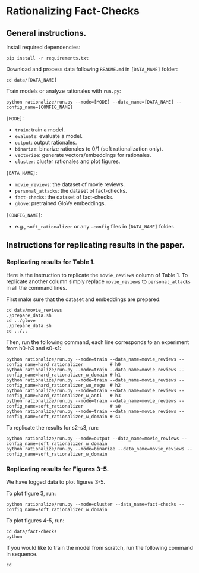 # Rationalizing Fact-Checks

## General instructions.

Install required dependencies:
```
pip install -r requirements.txt
```

Download and process data following `README.md` in `[DATA_NAME]` folder:
```
cd data/[DATA_NAME]
```

Train models or analyze rationales with `run.py`:
```
python rationalize/run.py --mode=[MODE] --data_name=[DATA_NAME] --config_name=[CONFIG_NAME]
```

`[MODE]`:
- `train`: train a model.
- `evaluate`: evaluate a model.
- `output`: output rationales.
- `binarize`: binarize rationales to 0/1 (soft rationalization only).
- `vectorize`: generate vectors/embeddings for rationales.
- `cluster`: cluster rationales and plot figures.

`[DATA_NAME]`:
- `movie_reviews`: the dataset of movie reviews.
- `personal_attacks`: the dataset of fact-checks.
- `fact-checks`: the dataset of fact-checks.
- `glove`: pretrained GloVe embeddings.

`[CONFIG_NAME]`:
- e.g., `soft_rationalizer` or any `.config` files in `[DATA_NAME]` folder.

## Instructions for replicating results in the paper.

### Replicating results for Table 1.

Here is the instruction to replicate the `movie_reviews` column of Table 1. To replicate another column simply replace `movie_reviews` to `personal_attacks` in all the command lines.

First make sure that the dataset and embeddings are prepared: 
```
cd data/movie_reviews
./prepare_data.sh
cd ../glove
./prepare_data.sh
cd ../..
```

Then, run the following command, each line corresponds to an experiment from h0-h3 and s0-s1:
```
python rationalize/run.py --mode=train --data_name=movie_reviews --config_name=hard_rationalizer          # h0
python rationalize/run.py --mode=train --data_name=movie_reviews --config_name=hard_rationalizer_w_domain # h1
python rationalize/run.py --mode=train --data_name=movie_reviews --config_name=hard_rationalizer_wo_regu  # h2
python rationalize/run.py --mode=train --data_name=movie_reviews --config_name=hard_rationalizer_w_anti   # h3
python rationalize/run.py --mode=train --data_name=movie_reviews --config_name=soft_rationalizer          # s0
python rationalize/run.py --mode=train --data_name=movie_reviews --config_name=soft_rationalizer_w_domain # s1
```

To replicate the results for s2-s3, run:
```
python rationalize/run.py --mode=output --data_name=movie_reviews --config_name=soft_rationalizer_w_domain
python rationalize/run.py --mode=binarize --data_name=movie_reviews --config_name=soft_rationalizer_w_domain
```

### Replicating results for Figures 3-5.

We have logged data to plot figures 3-5.

To plot figure 3, run:
```
python rationalize/run.py --mode=cluster --data_name=fact-checks --config_name=soft_rationalizer_w_domain
```

To plot figures 4-5, run:
```
cd data/fact-checks
python 
```

If you would like to train the model from scratch, run the following command in sequence.
```
cd 
```




